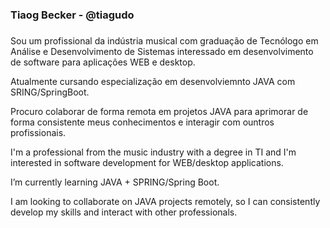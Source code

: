 <div> 
    <h3>Tiaog Becker - @tiagudo<h3>
</div>

<div> 
    <p>Sou um profissional da indústria musical com graduação de Tecnólogo em Análise e Desenvolvimento de Sistemas interessado em desenvolvimento de software para aplicações WEB e desktop.</p>
    <p>Atualmente cursando especialização em desenvolviemnto JAVA com SRING/SpringBoot.</p>
    <p>Procuro colaborar de forma remota em projetos JAVA para aprimorar de forma consistente meus conhecimentos e interagir com ountros profissionais.</p>
</div>


<div> 
    <p>I'm a professional from the music industry with a degree in TI and I'm interested in software development for WEB/desktop applications.</p>
    <p>I’m currently learning JAVA + SPRING/Spring Boot.</p>
    <p>I am looking to collaborate on JAVA projects remotely, so I can consistently develop my skills and interact with other professionals.</p>
</div>
<!---
tiagudo/tiagudo is a ✨ special ✨ repository because its `README.md` (this file) appears on your GitHub profile.
You can click the Preview link to take a look at your changes.
--->
